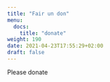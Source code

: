 ```yaml
---
title: "Fair un don"
menu:
  docs:
    title: "donate"
weight: 190
date: 2021-04-23T17:55:29+02:00
draft: false
---
```


Please donate
